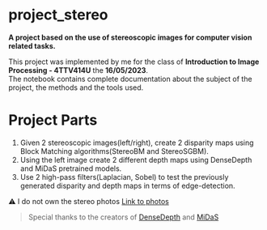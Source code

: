# project_stereo<br>

**A project based on the use of stereoscopic images for computer vision related tasks.**<br>

This project was implemented by me for the class of **Introduction to Image Processing - 4TTV414U** the **16/05/2023**.<br>
The notebook contains complete documentation about the subject of the project, the methods and the tools used.

# Project Parts<br>
1. Given 2 stereoscopic images(left/right), create 2 disparity maps using Block Matching algorithms(StereoBM and StereoSGBM).
2. Using the left image create 2 different depth maps using DenseDepth and MiDaS pretrained models.
3. Use 2 high-pass filters(Laplacian, Sobel) to test the previously generated disparity and depth maps in terms of edge-detection.

⚠ I do not own the stereo photos
[Link to photos](https://vision.middlebury.edu/stereo/data/scenes2014/)

> Special thanks to the creators of [DenseDepth](https://github.com/ialhashim/DenseDepth.git) and [MiDaS](https://github.com/isl-org/MiDaS.git)
